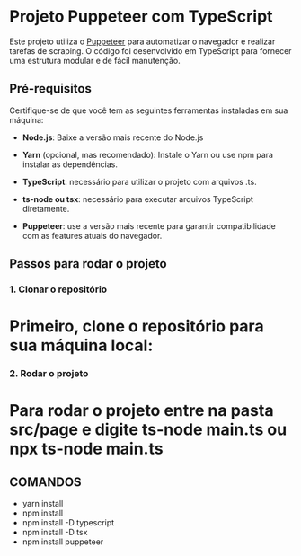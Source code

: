 # Projeto Puppeteer com TypeScript

Este projeto utiliza o [Puppeteer](https://pptr.dev/) para automatizar o navegador e realizar tarefas de scraping. O código foi desenvolvido em TypeScript para fornecer uma estrutura modular e de fácil manutenção.

## Pré-requisitos

Certifique-se de que você tem as seguintes ferramentas instaladas em sua máquina:

-  **Node.js**: Baixe a versão mais recente do Node.js

-  **Yarn** (opcional, mas recomendado): Instale o Yarn ou use npm para instalar as dependências.

-  **TypeScript**: necessário para utilizar o projeto com arquivos .ts.

-  **ts-node ou tsx**: necessário para executar arquivos TypeScript diretamente.

-  **Puppeteer**: use a versão mais recente para garantir compatibilidade com as features atuais do navegador.

## Passos para rodar o projeto

### 1. Clonar o repositório

# Primeiro, clone o repositório para sua máquina local:

### 2. Rodar o projeto

# Para rodar o projeto entre na pasta src/page e digite ts-node main.ts ou npx  ts-node main.ts

## COMANDOS ##

- yarn install
- npm install
- npm install -D typescript
- npm install -D tsx
- npm install puppeteer
